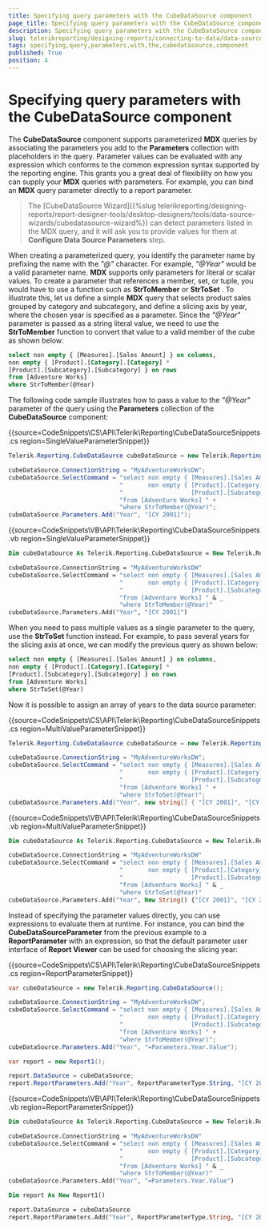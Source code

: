 ```yaml
---
title: Specifying query parameters with the CubeDataSource component
page_title: Specifying query parameters with the CubeDataSource component | for Telerik Reporting Documentation
description: Specifying query parameters with the CubeDataSource component
slug: telerikreporting/designing-reports/connecting-to-data/data-source-components/cubedatasource-component/specifying-query-parameters-with-the-cubedatasource-component
tags: specifying,query,parameters,with,the,cubedatasource,component
published: True
position: 4
---
```


# Specifying query parameters with the CubeDataSource component



The __CubeDataSource__  component supports parameterized __MDX__          queries by associating the parameters you add to the __Parameters__  collection with         placeholders in the query. Parameter values can be evaluated with any expression which conforms to the         common expression syntax supported by the reporting engine. This grants you a great deal of flexibility         on how you can supply your __MDX__  queries with parameters. For example, you can         bind an __MDX__  query parameter directly to a report parameter.       

> The [CubeDataSource Wizard]({%slug telerikreporting/designing-reports/report-designer-tools/desktop-designers/tools/data-source-wizards/cubedatasource-wizard%}) can detect parameters listed           in the MDX query, and it will ask you to provide values for them at  __Configure Data Source Parameters__  step.         

When creating a parameterized query, you identify the parameter name by prefixing the name with the           *"@"*  character. For example, *"@Year"*  would           be a valid parameter name. __MDX__  supports only parameters for literal or scalar           values. To create a parameter that references a member, set, or tuple, you would have to use a function           such as __StrToMember__  or __StrToSet__ . To illustrate this,           let us define a simple __MDX__  query that selects product sales grouped by category           and subcategory, and define a slicing axis by year, where the chosen year is specified as a parameter.           Since the *"@Year"*  parameter is passed as a string literal value, we need           to use the __StrToMember__  function to convert that value to a valid member of           the cube as shown below:         

    
````sql
select non empty { [Measures].[Sales Amount] } on columns,
non empty { [Product].[Category].[Category] *
[Product].[Subcategory].[Subcategory] } on rows
from [Adventure Works]
where StrToMember(@Year)
````

The following code sample illustrates how to pass a value to the *"@Year"*            parameter of the query using the __Parameters__  collection of the __CubeDataSource__  component:         

{{source=CodeSnippets\CS\API\Telerik\Reporting\CubeDataSourceSnippets.cs region=SingleValueParameterSnippet}}
````c#
Telerik.Reporting.CubeDataSource cubeDataSource = new Telerik.Reporting.CubeDataSource();

cubeDataSource.ConnectionString = "MyAdventureWorksDW";
cubeDataSource.SelectCommand = "select non empty { [Measures].[Sales Amount] } on columns, " +
                               "       non empty { [Product].[Category].[Category] * " +
                               "                   [Product].[Subcategory].[Subcategory] } on rows " +
                               "from [Adventure Works] " +
                               "where StrToMember(@Year)";
cubeDataSource.Parameters.Add("Year", "[CY 2001]");
````
{{source=CodeSnippets\VB\API\Telerik\Reporting\CubeDataSourceSnippets.vb region=SingleValueParameterSnippet}}
````vb
Dim cubeDataSource As Telerik.Reporting.CubeDataSource = New Telerik.Reporting.CubeDataSource()

cubeDataSource.ConnectionString = "MyAdventureWorksDW"
cubeDataSource.SelectCommand = "select non empty { [Measures].[Sales Amount] } on columns, " & _
                               "       non empty { [Product].[Category].[Category] * " & _
                               "                   [Product].[Subcategory].[Subcategory] } on rows " & _
                               "from [Adventure Works] " & _
                               "where StrToMember(@Year)"
cubeDataSource.Parameters.Add("Year", "[CY 2001]")
````

When you need to pass multiple values as a single parameter to the query, use the __StrToSet__  function instead. For example, to pass several years for the slicing axis at once, we can           modify the previous query as shown below:         

    
````sql
select non empty { [Measures].[Sales Amount] } on columns,
non empty { [Product].[Category].[Category] *
[Product].[Subcategory].[Subcategory] } on rows
from [Adventure Works]
where StrToSet(@Year)
````

Now it is possible to assign an array of years to the data source parameter:         

{{source=CodeSnippets\CS\API\Telerik\Reporting\CubeDataSourceSnippets.cs region=MultiValueParameterSnippet}}
````c#
Telerik.Reporting.CubeDataSource cubeDataSource = new Telerik.Reporting.CubeDataSource();

cubeDataSource.ConnectionString = "MyAdventureWorksDW";
cubeDataSource.SelectCommand = "select non empty { [Measures].[Sales Amount] } on columns, " +
                               "       non empty { [Product].[Category].[Category] * " +
                               "                   [Product].[Subcategory].[Subcategory] } on rows " +
                               "from [Adventure Works] " +
                               "where StrToSet(@Year)";
cubeDataSource.Parameters.Add("Year", new string[] { "[CY 2001]", "[CY 2002]" });
````
{{source=CodeSnippets\VB\API\Telerik\Reporting\CubeDataSourceSnippets.vb region=MultiValueParameterSnippet}}
````vb
Dim cubeDataSource As Telerik.Reporting.CubeDataSource = New Telerik.Reporting.CubeDataSource()

cubeDataSource.ConnectionString = "MyAdventureWorksDW"
cubeDataSource.SelectCommand = "select non empty { [Measures].[Sales Amount] } on columns, " & _
                               "       non empty { [Product].[Category].[Category] * " & _
                               "                   [Product].[Subcategory].[Subcategory] } on rows " & _
                               "from [Adventure Works] " & _
                               "where StrToSet(@Year)"
cubeDataSource.Parameters.Add("Year", New String() {"[CY 2001]", "[CY 2002]"})
````

Instead of specifying the parameter values directly, you can use expressions to evaluate them at runtime.           For instance, you can bind the __CubeDataSourceParameter__  from the previous example           to a __ReportParameter__  with an expression, so that the default parameter user           interface of __Report Viewer__  can be used for choosing the slicing year:         

{{source=CodeSnippets\CS\API\Telerik\Reporting\CubeDataSourceSnippets.cs region=ReportParameterSnippet}}
````c#
var cubeDataSource = new Telerik.Reporting.CubeDataSource();

cubeDataSource.ConnectionString = "MyAdventureWorksDW";
cubeDataSource.SelectCommand = "select non empty { [Measures].[Sales Amount] } on columns, " +
                               "       non empty { [Product].[Category].[Category] * " +
                               "                   [Product].[Subcategory].[Subcategory] } on rows " +
                               "from [Adventure Works] " +
                               "where StrToMember(@Year)";
cubeDataSource.Parameters.Add("Year", "=Parameters.Year.Value");

var report = new Report1();

report.DataSource = cubeDataSource;
report.ReportParameters.Add("Year", ReportParameterType.String, "[CY 2001]");
````
{{source=CodeSnippets\VB\API\Telerik\Reporting\CubeDataSourceSnippets.vb region=ReportParameterSnippet}}
````vb
Dim cubeDataSource As Telerik.Reporting.CubeDataSource = New Telerik.Reporting.CubeDataSource()

cubeDataSource.ConnectionString = "MyAdventureWorksDW"
cubeDataSource.SelectCommand = "select non empty { [Measures].[Sales Amount] } on columns, " & _
                               "       non empty { [Product].[Category].[Category] * " & _
                               "                   [Product].[Subcategory].[Subcategory] } on rows " & _
                               "from [Adventure Works] " & _
                               "where StrToMember(@Year)"
cubeDataSource.Parameters.Add("Year", "=Parameters.Year.Value")

Dim report As New Report1()

report.DataSource = cubeDataSource
report.ReportParameters.Add("Year", ReportParameterType.String, "[CY 2001]")
````

